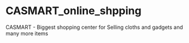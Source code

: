# CASMART_online_shpping
CASMART - Biggest shopping center for Selling cloths and gadgets and many more items 
